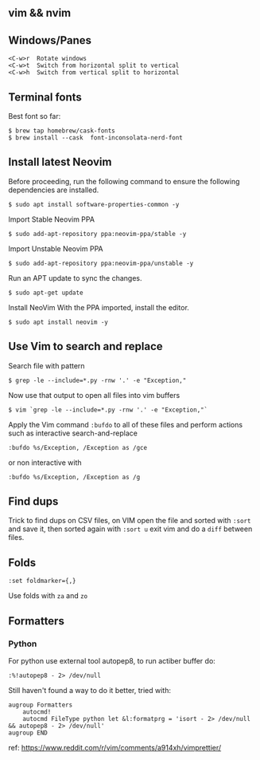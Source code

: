 ## vim && nvim

## Windows/Panes

    <C-w>r  Rotate windows
    <C-w>t  Switch from horizontal split to vertical
    <C-w>h  Switch from vertical split to horizontal

## Terminal fonts

Best font so far:

    $ brew tap homebrew/cask-fonts
    $ brew install --cask  font-inconsolata-nerd-font

## Install latest Neovim

Before proceeding, run the following command to ensure the following dependencies are installed.

    $ sudo apt install software-properties-common -y

Import Stable Neovim PPA

    $ sudo add-apt-repository ppa:neovim-ppa/stable -y

Import Unstable Neovim PPA

    $ sudo add-apt-repository ppa:neovim-ppa/unstable -y

Run an APT update to sync the changes.

    $ sudo apt-get update

Install NeoVim
With the PPA imported, install the editor.

    $ sudo apt install neovim -y

## Use Vim to search and replace

Search file with pattern

    $ grep -le --include=*.py -rnw '.' -e "Exception,"

Now use that output to open all files into vim buffers

    $ vim `grep -le --include=*.py -rnw '.' -e "Exception,"`

Apply the Vim command `:bufdo` to all of these files and perform actions such as interactive search-and-replace

    :bufdo %s/Exception, /Exception as /gce

or non interactive with

    :bufdo %s/Exception, /Exception as /g

## Find dups

Trick to find dups on CSV files, on VIM open the file and sorted with `:sort` and save it, then sorted again with `:sort u` exit vim and do a `diff` between files.

## Folds

    :set foldmarker={,}

Use folds with `za` and `zo`

## Formatters

### Python

For python use external tool autopep8, to run actiber buffer do:

    :%!autopep8 - 2> /dev/null

Still haven't found a way to do it better, tried with:

    augroup Formatters
        autocmd!
        autocmd FileType python let &l:formatprg = 'isort - 2> /dev/null && autopep8 - 2> /dev/null'
    augroup END

ref: https://www.reddit.com/r/vim/comments/a914xh/vimprettier/
